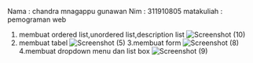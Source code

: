 Nama : chandra mnagappu gunawan
Nim : 311910805
matakuliah : pemograman web

1. membuat ordered list,unordered list,description list
![Screenshot (10)](https://user-images.githubusercontent.com/81568777/114428692-b1a38880-9be6-11eb-8b9c-30776dfba2bc.png)
2. membuat tabel
![Screenshot (5)](https://user-images.githubusercontent.com/81568777/114428975-0b0bb780-9be7-11eb-9497-dcefc12c4e01.png)
3.membuat form
![Screenshot (8)](https://user-images.githubusercontent.com/81568777/114429154-3d1d1980-9be7-11eb-9ffd-0c50f32b9217.png)
4.membuat dropdown menu dan list box 
![Screenshot (9)](https://user-images.githubusercontent.com/81568777/114429478-a00eb080-9be7-11eb-9688-6b63a917707f.png)
